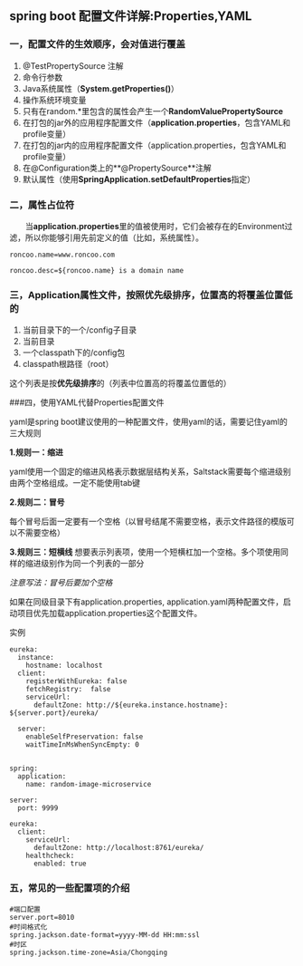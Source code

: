 ## spring boot 配置文件详解:Properties,YAML

### 一，配置文件的生效顺序，会对值进行覆盖

1. @TestPropertySource 注解
2. 命令行参数
3. Java系统属性（**System.getProperties()**）
4. 操作系统环境变量
5. 只有在random.*里包含的属性会产生一个**RandomValuePropertySource**
6. 在打包的jar外的应用程序配置文件（**application.properties**，包含YAML和profile变量）
7. 在打包的jar内的应用程序配置文件（application.properties，包含YAML和profile变量）
8. 在@Configuration类上的**@PropertySource**注解
9. 默认属性（使用**SpringApplication.setDefaultProperties**指定）

### 二，属性占位符

　　当**application.properties**里的值被使用时，它们会被存在的Environment过滤，所以你能够引用先前定义的值（比如，系统属性）。

```properties
roncoo.name=www.roncoo.com

roncoo.desc=${roncoo.name} is a domain name

```

### 三，Application属性文件，按照优先级排序，位置高的将覆盖位置低的

1. 当前目录下的一个/config子目录
2. 当前目录
3. 一个classpath下的/config包
4. classpath根路径（root）

这个列表是按**优先级排序**的（列表中位置高的将覆盖位置低的）

###四，使用YAML代替Properties配置文件

yaml是spring boot建议使用的一种配置文件，使用yaml的话，需要记住yaml的三大规则

**1.规则一：缩进**

  yaml使用一个固定的缩进风格表示数据层结构关系，Saltstack需要每个缩进级别由两个空格组成。一定不能使用tab键

**2.规则二：冒号**

  每个冒号后面一定要有一个空格（以冒号结尾不需要空格，表示文件路径的模版可以不需要空格）

**3.规则三：短横线**
 想要表示列表项，使用一个短横杠加一个空格。多个项使用同样的缩进级别作为同一个列表的一部分

*注意写法：冒号后要加个空格*

如果在同级目录下有application.properties, application.yaml两种配置文件，启动项目优先加载application.properties这个配置文件。	

实例

```properties
eureka:
  instance:
    hostname: localhost
  client:
    registerWithEureka: false
    fetchRegistry:  false
    serviceUrl:
      defaultZone: http://${eureka.instance.hostname}: ${server.port}/eureka/
 
  server:
    enableSelfPreservation: false
    waitTimeInMsWhenSyncEmpty: 0
 
 
spring:
  application:
    name: random-image-microservice
 
server:
  port: 9999
 
eureka:
  client:
    serviceUrl:
      defaultZone: http://localhost:8761/eureka/
    healthcheck:
      enabled: true
```



### 五，常见的一些配置项的介绍

```properties
#端口配置
server.port=8010
#时间格式化
spring.jackson.date-format=yyyy-MM-dd HH:mm:ssl
#时区
spring.jackson.time-zone=Asia/Chongqing
```

### 



